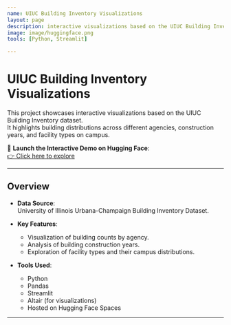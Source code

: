 ```yaml
---
name: UIUC Building Inventory Visualizations
layout: page
description: interactive visualizations based on the UIUC Building Inventory dataset
image: image/huggingface.png
tools: [Python, Streamlit]

---
```


# UIUC Building Inventory Visualizations

This project showcases interactive visualizations based on the UIUC Building Inventory dataset.  
It highlights building distributions across different agencies, construction years, and facility types on campus.

🔗 **Launch the Interactive Demo on Hugging Face**:  
[👉 Click here to explore](https://huggingface.co/spaces/marie796/is445_demo)

---

## Overview

- **Data Source**:  
  University of Illinois Urbana-Champaign Building Inventory Dataset.

- **Key Features**:
  - Visualization of building counts by agency.
  - Analysis of building construction years.
  - Exploration of facility types and their campus distributions.
  
- **Tools Used**:
  - Python
  - Pandas
  - Streamlit
  - Altair (for visualizations)
  - Hosted on Hugging Face Spaces

---
